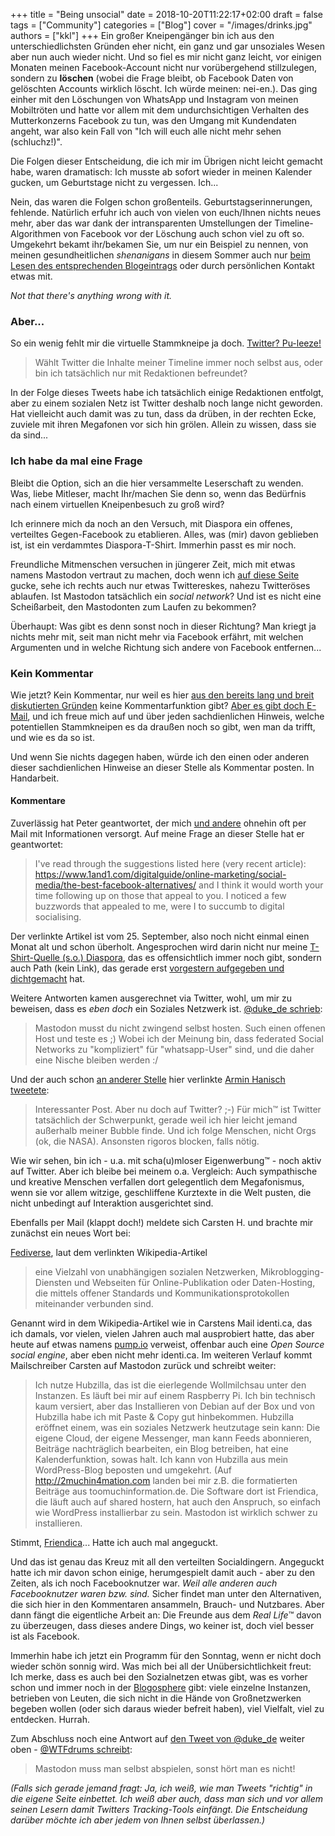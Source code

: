 +++
title = "Being unsocial"
date = 2018-10-20T11:22:17+02:00
draft = false
tags = ["Community"]
categories = ["Blog"]
cover = "/images/drinks.jpg"
authors = ["kkl"]
+++
Ein großer Kneipengänger bin ich aus den unterschiedlichsten Gründen eher nicht, ein ganz und gar unsoziales Wesen aber nun auch wieder nicht. Und so fiel es mir nicht ganz leicht, vor einigen Monaten meinen Facebook-Account nicht nur vorübergehend stillzulegen, sondern zu **löschen** (wobei die Frage bleibt, ob Facebook Daten von gelöschten Accounts wirklich löscht. Ich würde meinen: nei-en.). Das ging einher mit den Löschungen von WhatsApp und Instagram von meinen Mobiltröten und hatte vor allem mit dem undurchsichtigen Verhalten des Mutterkonzerns Facebook zu tun, was den Umgang mit Kundendaten angeht, war also kein Fall von "Ich will euch alle nicht mehr sehen (schluchz!)".

Die Folgen dieser Entscheidung, die ich mir im Übrigen nicht leicht gemacht habe, waren dramatisch: Ich musste ab sofort wieder in meinen Kalender gucken, um Geburtstage nicht zu vergessen. Ich...

Nein, das waren die Folgen schon großenteils. Geburtstagserinnerungen, fehlende. Natürlich erfuhr ich auch von vielen von euch/Ihnen nichts neues mehr, aber das war dank der intransparenten Umstellungen der Timeline-Algorithmen von Facebook vor der Löschung auch schon viel zu oft so. Umgekehrt bekamt ihr/bekamen Sie, um nur ein Beispiel zu nennen, von meinen gesundheitlichen *shenanigans* in diesem Sommer auch nur [beim Lesen des entsprechenden Blogeintrags](../entschuldigungszettel/) oder durch persönlichen Kontakt etwas mit.

*Not that there's anything wrong with it.*

### Aber...
So ein wenig fehlt mir die virtuelle Stammkneipe ja doch. [Twitter? Pu-leeze!](https://twitter.com/konstantinklein/status/1052610710138744833)

> Wählt Twitter die Inhalte meiner Timeline immer noch selbst aus, oder bin ich tatsächlich nur mit Redaktionen befreundet?

In der Folge dieses Tweets habe ich tatsächlich einige Redaktionen entfolgt, aber zu einem sozialen Netz ist Twitter deshalb noch lange nicht geworden. Hat vielleicht auch damit was zu tun, dass da drüben, in der rechten Ecke, zuviele mit ihren Megafonen vor sich hin grölen. Allein zu wissen, dass sie da sind...

### Ich habe da mal eine Frage
Bleibt die Option, sich an die hier versammelte Leserschaft zu wenden. Was, liebe Mitleser, macht Ihr/machen Sie denn so, wenn das Bedürfnis nach einem virtuellen Kneipenbesuch zu groß wird?

Ich erinnere mich da noch an den Versuch, mit Diaspora ein offenes, verteiltes Gegen-Facebook zu etablieren. Alles, was (mir) davon geblieben ist, ist ein verdammtes Diaspora-T-Shirt. Immerhin passt es mir noch.

Freundliche Mitmenschen versuchen in jüngerer Zeit, mich mit etwas namens Mastodon vertraut zu machen, doch wenn ich [auf diese Seite](https://mastodon.social/about) gucke, sehe ich rechts auch nur etwas Twittereskes, nahezu Twitteröses ablaufen. Ist Mastodon tatsächlich ein *social network*? Und ist es nicht eine Scheißarbeit, den Mastodonten zum Laufen zu bekommen?

Überhaupt: Was gibt es denn sonst noch in dieser Richtung? Man kriegt ja nichts mehr mit, seit man nicht mehr via Facebook erfährt, mit welchen Argumenten und in welche Richtung sich andere von Facebook entfernen...

### Kein Kommentar
Wie jetzt? Kein Kommentar, nur weil es hier [aus den bereits lang und breit diskutierten Gründen](../kein-kommentar/) keine Kommentarfunktion gibt? <a href='mai&#108;to&#58;&#107;k&#108;%&#54;5%69n&#64;p%6F&#115;&#37;&#55;4e&#111;&#37;2Ede'>Aber es gibt doch E-Mail</a>, und ich freue mich auf und über jeden sachdienlichen Hinweis, welche potentiellen Stammkneipen es da draußen noch so gibt, wen man da trifft, und wie es da so ist.

Und wenn Sie nichts dagegen haben, würde ich den einen oder anderen dieser sachdienlichen Hinweise an dieser Stelle als Kommentar posten. In Handarbeit.

#### Kommentare
Zuverlässig hat Peter geantwortet, der mich [und andere](http://schockwellenreiter.de) ohnehin oft per Mail mit Informationen versorgt. Auf meine Frage an dieser Stelle hat er geantwortet:

> I've read through the suggestions listed here (very recent article):
> https://www.1and1.com/digitalguide/online-marketing/social-media/the-best-facebook-alternatives/
> and I think it would worth your time following up on those that appeal to you.
> I noticed a few buzzwords that appealed to me, were I to succumb to digital socialising.

Der verlinkte Artikel ist vom 25. September, also noch nicht einmal einen Monat alt und schon überholt. Angesprochen wird darin nicht nur meine [T-Shirt-Quelle (s.o.) Diaspora](https://www.joindiaspora.com/), das es offensichtlich immer noch gibt, sondern auch Path (kein Link), das gerade erst [vorgestern aufgegeben und dichtgemacht](https://venturebeat.com/2018/09/17/social-networking-app-path-will-close-down-october-18/) hat.

Weitere Antworten kamen ausgerechnet via Twitter, wohl, um mir zu beweisen, dass es *eben doch* ein Soziales Netzwerk ist. [@duke_de schrieb](https://twitter.com/duke_de/status/1053613839680454656):

> Mastodon musst du nicht zwingend selbst hosten. Such einen offenen Host und teste es ;) Wobei ich der Meinung bin, dass federated Social Networks zu "kompliziert" für "whatsapp-User" sind, und die daher eine Nische bleiben werden :/

Und der auch schon [an anderer Stelle](../kleinbloggersdorf-revisited/) hier verlinkte [Armin Hanisch tweetete](https://twitter.com/DerLinkshaender/status/1053614219474681862):

> Interessanter Post. Aber nu doch auf Twitter? ;-) Für mich™ ist Twitter tatsächlich der Schwerpunkt, gerade weil ich hier leicht jemand außerhalb meiner Bubble finde. Und ich folge Menschen, nicht Orgs (ok, die NASA). Ansonsten rigoros blocken, falls nötig.

Wie wir sehen, bin ich - u.a. mit scha(u)mloser Eigenwerbung&trade; - noch aktiv auf Twitter. Aber ich bleibe bei meinem o.a. Vergleich: Auch sympathische  und kreative Menschen verfallen dort gelegentlich dem Megafonismus, wenn sie vor allem witzige, geschliffene Kurztexte in die Welt pusten, die nicht unbedingt auf Interaktion ausgerichtet sind.

Ebenfalls per Mail (klappt doch!) meldete sich Carsten H. und brachte mir zunächst ein neues Wort bei:

[Fediverse](https://de.wikipedia.org/wiki/Fediverse), laut dem verlinkten Wikipedia-Artikel

> eine Vielzahl von unabhängigen sozialen Netzwerken, Mikroblogging-Diensten und Webseiten für Online-Publikation oder Daten-Hosting, die mittels offener Standards und Kommunikationsprotokollen miteinander verbunden sind.

Genannt wird in dem Wikipedia-Artikel wie in Carstens Mail identi.ca, das ich damals, vor vielen, vielen Jahren auch mal ausprobiert hatte, das aber heute auf etwas namens [pump.io](https://pump.io) verweist, offenbar auch eine *Open Source social engine*, aber eben nicht mehr identi.ca. Im weiteren Verlauf kommt Mailschreiber Carsten auf Mastodon zurück und schreibt weiter:

> Ich nutze Hubzilla, das ist die eierlegende Wollmilchsau unter den  Instanzen. Es läuft bei mir auf einem Raspberry Pi. Ich bin technisch  kaum versiert, aber das Installieren von Debian auf der Box und von  Hubzilla habe ich mit Paste & Copy gut hinbekommen.
> Hubzilla eröffnet einem, was ein soziales Netzwerk heutzutage sein  kann: Die eigene Cloud, der eigene Messenger, man kann Feeds  abonnieren, Beiträge nachträglich bearbeiten, ein Blog betreiben, hat  eine Kalenderfunktion, sowas halt. Ich  kann von Hubzilla aus mein  WordPress-Blog beposten und umgekehrt. (Auf http://2muchin4mation.com  landen bei mir z.B. die formatierten Beiträge aus  toomuchinformation.de. Die Software dort ist Friendica, die läuft auch  auf shared hostern, hat auch den Anspruch, so einfach wie WordPress  installierbar zu sein. Mastodon ist wirklich schwer zu installieren.

Stimmt, [Friendica](http://friendi.ca)... Hatte ich auch mal angeguckt.

Und das ist genau das Kreuz mit all den verteilten Socialdingern. Angeguckt hatte ich mir davon schon einige, herumgespielt damit auch - aber zu den Zeiten, als ich noch Facebooknutzer war. *Weil alle anderen auch Facebooknutzer waren bzw. sind.* Sicher findet man unter den Alternativen, die sich hier in den Kommentaren ansammeln, Brauch- und Nutzbares. Aber dann fängt die eigentliche Arbeit an: Die Freunde aus dem *Real Life*&trade; davon zu überzeugen, dass dieses andere Dings, wo keiner ist, doch viel besser ist als Facebook.

Immerhin habe ich jetzt ein Programm für den Sonntag, wenn er nicht doch wieder schön sonnig wird. Was mich bei all der Unübersichtlichkeit freut: Ich merke, dass es auch bei den Sozialnetzen etwas gibt, was es vorher schon und immer noch in der [Blogosphere](../kleinbloggersdorf-revisited/) gibt: viele einzelne Instanzen, betrieben von Leuten, die sich nicht in die Hände von Großnetzwerken begeben wollen (oder sich daraus wieder befreit haben), viel Vielfalt, viel zu entdecken. Hurrah.

Zum Abschluss noch eine  Antwort auf [den Tweet von @duke_de](https://twitter.com/duke_de/status/1053613839680454656) weiter oben -  [@WTFdrums schreibt](https://twitter.com/WTFdrums/status/1053649904965423104):

> Mastodon muss man selbst abspielen, sonst hört man es nicht!

*(Falls sich gerade jemand fragt: Ja, ich weiß, wie man Tweets "richtig" in die eigene Seite einbettet. Ich weiß aber auch, dass man sich und vor allem seinen Lesern damit Twitters Tracking-Tools einfängt. Die Entscheidung darüber möchte ich aber jedem von Ihnen selbst überlassen.)*
